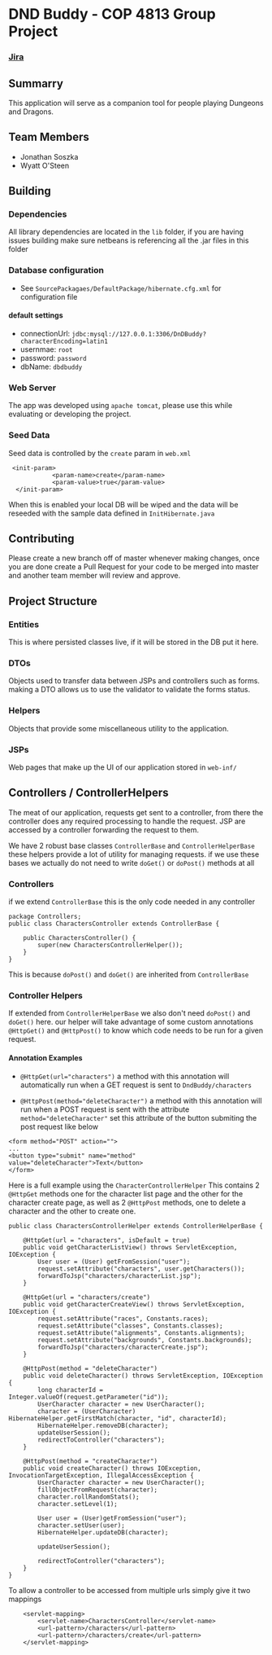 # DND Buddy - COP 4813 Group Project

### [Jira](https://jonathansoszka.atlassian.net/jira/software/projects/DB/boards/6)

## Summarry
This application will serve as a companion tool for people playing Dungeons and Dragons.

## Team Members
* Jonathan Soszka
* Wyatt O'Steen

## Building
### Dependencies
All library dependencies are located in the `lib` folder, if you are having issues building make sure netbeans is referencing all the .jar files in this folder
### Database configuration
* See `SourcePackagaes/DefaultPackage/hibernate.cfg.xml` for configuration file
#### default settings
* connectionUrl: `jdbc:mysql://127.0.0.1:3306/DnDBuddy?characterEncoding=latin1`
* usernmae: `root`
* password: `password`
* dbName: `dbdbuddy`

### Web Server
The app was developed using `apache tomcat`, please use this while evaluating or developing the project.

### Seed Data
Seed data is controlled by the `create` param in `web.xml`
```
 <init-param>
            <param-name>create</param-name>
            <param-value>true</param-value>
  </init-param>
```

When this is enabled your local DB will be wiped and the data will be reseeded with the sample data defined in `InitHibernate.java`



## Contributing
Please create a new branch off of master whenever making changes, once you are done create a Pull Request for your code to be merged into master and another team member will review and approve.

## Project Structure

### Entities
This is where persisted classes live, if it will be stored in the DB put it here.

### DTOs
Objects used to transfer data between JSPs and controllers such as forms. making a DTO allows us to use the validator to validate the forms status.

### Helpers
Objects that provide some miscellaneous utility to the application.

### JSPs
Web pages that make up the UI of our application stored in `web-inf/`

## Controllers / ControllerHelpers
The meat of our application, requests get sent to a controller, from there the controller does any required processing to handle the request. JSP are accessed by a controller forwarding the request to them.

We have 2 robust base classes `ControllerBase` and `ControllerHelperBase` these helpers provide a lot of utility for managing requests. if we use these bases we actually do not need to write `doGet()` or `doPost()` methods at all

### Controllers
if we extend `ControllerBase` this is the only code needed in any controller
```
package Controllers;
public class CharactersController extends ControllerBase {

    public CharactersController() {
        super(new CharactersControllerHelper());
    }
}
```
This is because `doPost()` and `doGet()` are inherited from `ControllerBase`

### Controller Helpers
If extended from `ControllerHelperBase` we also don't need `doPost()` and `doGet()` here. our helper will take advantage of some custom annotations
`@HttpGet()` and `@HttpPost()` to know which code needs to be run for a given request.

#### Annotation Examples

* `@HttpGet(url="characters")` a method with this annotation will automatically run when a GET request is sent to `DndBuddy/characters`

* `@HttpPost(method="deleteCharacter")` a method with this annotation will run when a POST request is sent with the attribute `method="deleteCharacter"` set this attribute of the button submiting the post request like below

```
<form method="POST" action="">
...
<button type="submit" name="method" value="deleteCharacter">Text</button>
</form>
```


Here is a full example using the `CharacterControllerHelper`
This contains 2 `@HttpGet` methods one for the character list page and the other for the character create page, as well as 2 `@HttpPost` methods, one to delete a character and the other to create one.
```
public class CharactersControllerHelper extends ControllerHelperBase {

    @HttpGet(url = "characters", isDefault = true)
    public void getCharacterListView() throws ServletException, IOException {
        User user = (User) getFromSession("user");
        request.setAttribute("characters", user.getCharacters());
        forwardToJsp("characters/characterList.jsp");
    }

    @HttpGet(url = "characters/create")
    public void getCharacterCreateView() throws ServletException, IOException {
        request.setAttribute("races", Constants.races);
        request.setAttribute("classes", Constants.classes);
        request.setAttribute("alignments", Constants.alignments);
        request.setAttribute("backgrounds", Constants.backgrounds);
        forwardToJsp("characters/characterCreate.jsp");
    }

    @HttpPost(method = "deleteCharacter")
    public void deleteCharacter() throws ServletException, IOException {
        long characterId = Integer.valueOf(request.getParameter("id"));
        UserCharacter character = new UserCharacter();
        character = (UserCharacter) HibernateHelper.getFirstMatch(character, "id", characterId);
        HibernateHelper.removeDB(character);
        updateUserSession();
        redirectToController("characters");
    }

    @HttpPost(method = "createCharacter")
    public void createCharacter() throws IOException, InvocationTargetException, IllegalAccessException {
        UserCharacter character = new UserCharacter();
        fillObjectFromRequest(character);
        character.rollRandomStats();
        character.setLevel(1);

        User user = (User)getFromSession("user");
        character.setUser(user);
        HibernateHelper.updateDB(character);
        
        updateUserSession();

        redirectToController("characters");
    }
}
```
To allow a controller to be accessed from multiple urls simply give it two mappings

```
    <servlet-mapping>
        <servlet-name>CharactersController</servlet-name>
        <url-pattern>/characters</url-pattern>
        <url-pattern>/characters/create</url-pattern>
    </servlet-mapping>

```

